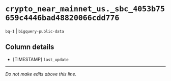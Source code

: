 # `crypto_near_mainnet_us._sbc_4053b75659c4446bad48820066cdd776`
`bq-1` | `bigquery-public-data`

## Column details
* [TIMESTAMP] `last_update`

-------------------------------------------------------------------------------
*Do not make edits above this line.*
